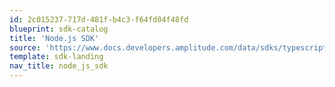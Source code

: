 ```yaml
---
id: 2c015237-717d-481f-b4c3-f64fd04f48fd
blueprint: sdk-catalog
title: 'Node.js SDK'
source: 'https://www.docs.developers.amplitude.com/data/sdks/typescript-node/'
template: sdk-landing
nav_title: node_js_sdk
---
```

